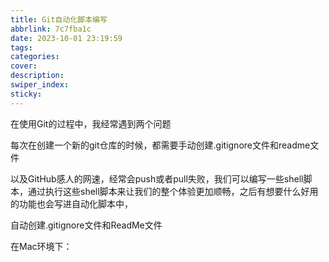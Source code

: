```yaml
---
title: Git自动化脚本编写
abbrlink: 7c7fba1c
date: 2023-10-01 23:19:59
tags:
categories:
cover:
description:
swiper_index:
sticky:
---
```


在使用Git的过程中，我经常遇到两个问题

每次在创建一个新的git仓库的时候，都需要手动创建.gitignore文件和readme文件

以及GitHub感人的网速，经常会push或者pull失败，我们可以编写一些shell脚本，通过执行这些shell脚本来让我们的整个体验更加顺畅，之后有想要什么好用的功能也会写进自动化脚本中，



自动创建.gitignore文件和ReadMe文件

在Mac环境下：





